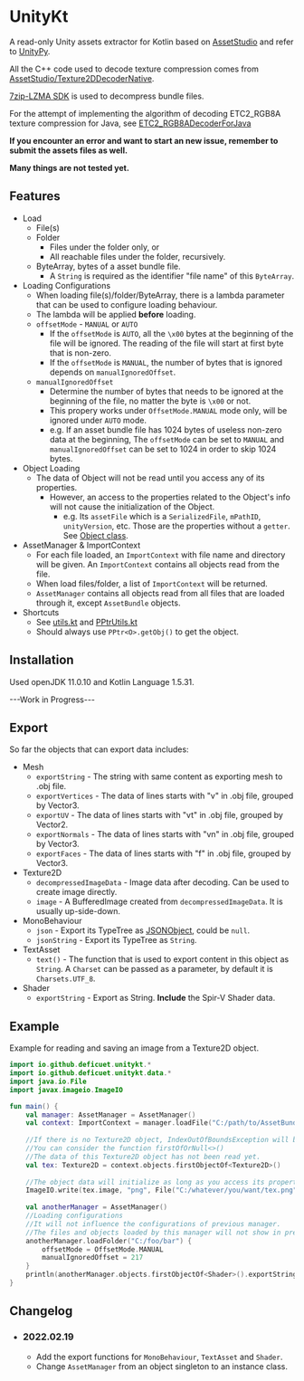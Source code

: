# UnityKt
A read-only Unity assets extractor for Kotlin based on [AssetStudio](https://github.com/Perfare/AssetStudio) and refer to [UnityPy](https://github.com/K0lb3/UnityPy).

All the C++ code used to decode texture compression comes from [AssetStudio/Texture2DDecoderNative](https://github.com/Perfare/AssetStudio/tree/master/Texture2DDecoderNative).

[7zip-LZMA SDK](https://www.7-zip.org/sdk.html) is used to decompress bundle files.

For the attempt of implementing the algorithm of decoding ETC2_RGB8A texture compression for Java, see [ETC2_RGB8ADecoderForJava](https://github.com/Deficuet/ETC2_RGBA8DecoderForJava)

**If you encounter an error and want to start an new issue, remember to submit the assets files as well.**

**Many things are not tested yet.**
## Features
- Load
  - File(s)
  - Folder
    - Files under the folder only, or
    - All reachable files under the folder, recursively.
  - ByteArray, bytes of a asset bundle file. 
    - A `String` is required as the identifier "file name" of this `ByteArray`.
- Loading Configurations
  - When loading file(s)/folder/ByteArray, there is a lambda parameter that can be used to configure loading behaviour.
  - The lambda will be applied **before** loading.
  - `offsetMode` - `MANUAL` or `AUTO`
    - If the `offsetMode` is `AUTO`, all the `\x00` bytes at the beginning of the file will be ignored. The reading of the file will start at first byte that is non-zero.
    - If the `offsetMode` is `MANUAL`, the number of bytes that is ignored depends on `manualIgnoredOffset`.
  - `manualIgnoredOffset`
    - Determine the number of bytes that needs to be ignored at the beginning of the file, no matter the byte is `\x00` or not.
    - This propery works under `OffsetMode.MANUAL` mode only, will be ignored under `AUTO` mode.
    - e.g. If an asset bundle file has 1024 bytes of useless non-zero data at the beginning, The `offsetMode` can be set to `MANUAL` and `manualIgnoredOffset` can be set to 1024 in order to skip 1024 bytes.
- Object Loading
  - The data of Object will not be read until you access any of its properties.
    - However, an access to the properties related to the Object's info will not cause the initialization of the Object.
      - e.g. Its `assetFile` which is a `SerializedFile`, `mPathID`, `unityVersion`, etc. Those are the properties without a `getter`. See [Object class](https://github.com/Deficuet/UnityKt/blob/main/src/main/kotlin/io/github/deficuet/unitykt/data/Object.kt).
- AssetManager & ImportContext
  - For each file loaded, an `ImportContext` with file name and directory will be given. An `ImportContext` contains all objects read from the file.
  - When load files/folder, a list of `ImportContext` will be returned.
  - `AssetManager` contains all objects read from all files that are loaded through it, except `AssetBundle` objects.
- Shortcuts
  - See [utils.kt](https://github.com/Deficuet/UnityKt/blob/main/src/main/kotlin/io/github/deficuet/unitykt/utils.kt) and [PPtrUtils.kt](https://github.com/Deficuet/UnityKt/blob/main/src/main/kotlin/io/github/deficuet/unitykt/PPtrUtils.kt)
  - Should always use `PPtr<O>.getObj()` to get the object.
## Installation
Used openJDK 11.0.10 and Kotlin Language 1.5.31.

---Work in Progress---

## Export
So far the objects that can export data includes:
- Mesh
  - `exportString` - The string with same content as exporting mesh to .obj file.
  - `exportVertices` - The data of lines starts with "v" in .obj file, grouped by Vector3.
  - `exportUV` - The data of lines starts with "vt" in .obj file, grouped by Vector2.
  - `exportNormals` - The data of lines starts with "vn" in .obj file, grouped by Vector3.
  - `exportFaces` - The data of lines starts with "f" in .obj file, grouped by Vector3.
- Texture2D
  - `decompressedImageData` - Image data after decoding. Can be used to create image directly.
  - `image` - A BufferedImage created from `decompressedImageData`. It is usually up-side-down.
- MonoBehaviour
  - `json` - Export its TypeTree as [JSONObject](https://stleary.github.io/JSON-java/index.html), could be `null`.
  - `jsonString` - Export its TypeTree as `String`.
- TextAsset
  - `text()` - The function that is used to export content in this object as `String`. A `Charset` can be passed as a parameter, by default it is `Charsets.UTF_8`.
- Shader
  - `exportString` - Export as String. **Include** the Spir-V Shader data.
## Example
Example for reading and saving an image from a Texture2D object.
```kotlin
import io.github.deficuet.unitykt.*
import io.github.deficuet.unitykt.data.*
import java.io.File
import javax.imageio.ImageIO

fun main() {
    val manager: AssetManager = AssetManager()
    val context: ImportContext = manager.loadFile("C:/path/to/AssetBundle.aab")
    
    //If there is no Texture2D object, IndexOutOfBoundsException will be thrown. 
    //You can consider the function firstOfOrNull<>()
    //The data of this Texture2D object has not been read yet.
    val tex: Texture2D = context.objects.firstObjectOf<Texture2D>()
    
    //The object data will initialize as long as you access its properties.
    ImageIO.write(tex.image, "png", File("C:/whatever/you/want/tex.png"))
    
    val anotherManager = AssetManager()
    //Loading configurations
    //It will not influence the configurations of previous manager.
    //The files and objects loaded by this manager will not show in previous manager as well.
    anotherManager.loadFolder("C:/foo/bar") {
        offsetMode = OffsetMode.MANUAL
        manualIgnoredOffset = 217
    }
    println(anotherManager.objects.firstObjectOf<Shader>().exportString)
}
```
## Changelog
- ### 2022.02.19
  - Add the export functions for `MonoBehaviour`, `TextAsset` and `Shader`.
  - Change `AssetManager` from an object singleton to an instance class.
